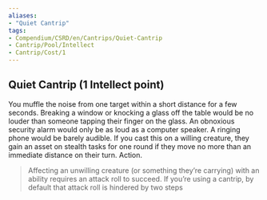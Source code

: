 ```yaml
---
aliases:
- "Quiet Cantrip"
tags:
- Compendium/CSRD/en/Cantrips/Quiet-Cantrip
- Cantrip/Pool/Intellect
- Cantrip/Cost/1
---
```


## Quiet Cantrip  (1 Intellect point)
You muffle the noise from one target within a short distance for a few seconds. Breaking a window or knocking a glass off the table would be no louder than someone tapping their finger on the glass. An obnoxious security alarm would only be as loud as a computer speaker. A ringing phone would be barely audible. If you cast this on a willing creature, they gain an asset on stealth tasks for one round if they move no more than an immediate distance on their turn. Action. 
>Affecting an unwilling creature (or something they’re carrying) with an ability requires an attack roll to succeed. If you’re using a cantrip, by default that attack roll is hindered by two steps




